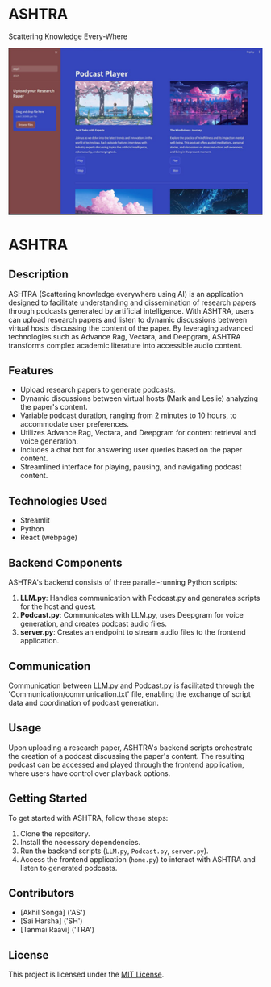 # ASHTRA
Scattering Knowledge Every-Where  


![Image Alt Text](final_image.JPG)

# ASHTRA

## Description

ASHTRA (Scattering knowledge everywhere using AI) is an application designed to facilitate understanding and dissemination of research papers through podcasts generated by artificial intelligence. With ASHTRA, users can upload research papers and listen to dynamic discussions between virtual hosts discussing the content of the paper. By leveraging advanced technologies such as Advance Rag, Vectara, and Deepgram, ASHTRA transforms complex academic literature into accessible audio content.

## Features

- Upload research papers to generate podcasts.
- Dynamic discussions between virtual hosts (Mark and Leslie) analyzing the paper's content.
- Variable podcast duration, ranging from 2 minutes to 10 hours, to accommodate user preferences.
- Utilizes Advance Rag, Vectara, and Deepgram for content retrieval and voice generation.
- Includes a chat bot for answering user queries based on the paper content.
- Streamlined interface for playing, pausing, and navigating podcast content.

## Technologies Used

- Streamlit
- Python
- React (webpage)

## Backend Components

ASHTRA's backend consists of three parallel-running Python scripts:

1. **LLM.py**: Handles communication with Podcast.py and generates scripts for the host and guest.
2. **Podcast.py**: Communicates with LLM.py, uses Deepgram for voice generation, and creates podcast audio files.
3. **server.py**: Creates an endpoint to stream audio files to the frontend application.

## Communication

Communication between LLM.py and Podcast.py is facilitated through the 'Communication/communication.txt' file, enabling the exchange of script data and coordination of podcast generation.

## Usage

Upon uploading a research paper, ASHTRA's backend scripts orchestrate the creation of a podcast discussing the paper's content. The resulting podcast can be accessed and played through the frontend application, where users have control over playback options.

## Getting Started

To get started with ASHTRA, follow these steps:

1. Clone the repository.
2. Install the necessary dependencies.
3. Run the backend scripts (`LLM.py`, `Podcast.py`, `server.py`).
4. Access the frontend application (`home.py`) to interact with ASHTRA and listen to generated podcasts.

## Contributors

- [Akhil Songa]  ('AS')
- [Sai Harsha]   ('SH')
- [Tanmai Raavi] ('TRA')

## License

This project is licensed under the [MIT License](LICENSE).

